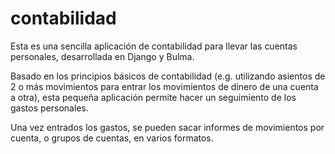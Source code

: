 # contabilidad

Esta es una sencilla aplicación de contabilidad para llevar las cuentas personales, desarrollada en Django y Bulma.

Basado en los principios básicos de contabilidad (e.g. utilizando asientos de 2 o más movimientos para entrar los movimientos de dinero de una cuenta a otra), esta pequeña aplicación permite hacer un seguimiento de los gastos personales.

Una vez entrados los gastos, se pueden sacar informes de movimientos por cuenta, o grupos de cuentas, en varios formatos.
